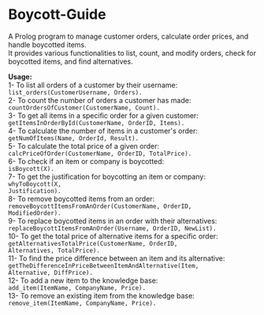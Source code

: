 # Boycott-Guide

A Prolog program to manage customer orders, calculate order prices, and handle boycotted items.<br> 
It provides various functionalities to list, count, and modify orders, check for boycotted items, and find alternatives.

**Usage:**<br>
1- To list all orders of a customer by their username:<br>
<code>list_orders(CustomerUsername, Orders).
</code>
<br>
2- To count the number of orders a customer has made:<br>
<code>countOrdersOfCustomer(CustomerName, Count).</code>
<br>
3- To get all items in a specific order for a given customer:<br>
<code>getItemsInOrderById(CustomerName, OrderID, Items).</code>
<br>
4- To calculate the number of items in a customer's order:<br>
<code>getNumOfItems(Name, OrderId, Result).</code>
<br>
5- To calculate the total price of a given order:<br>
<code>calcPriceOfOrder(CustomerName, OrderID, TotalPrice).</code>
<br>
6- To check if an item or company is boycotted:<br>
<code>isBoycott(X).</code>
<br>
7- To get the justification for boycotting an item or company:<br>
<code>whyToBoycott(X, Justification).</code>
<br>
8- To remove boycotted items from an order:<br>
<code>removeBoycottItemsFromAnOrder(CustomerName, OrderID, ModifiedOrder).</code>
<br>
9- To replace boycotted items in an order with their alternatives:<br>
<code>replaceBoycottItemsFromAnOrder(Username, OrderID, NewList).</code>
<br>
10- To get the total price of alternative items for a specific order:<br>
<code>getAlternativesTotalPrice(CustomerName, OrderID, Alternatives, TotalPrice).</code>
<br>
11- To find the price difference between an item and its alternative:<br>
<code>getTheDifferenceInPriceBetweenItemAndAlternative(Item, Alternative, DiffPrice).</code>
<br>
12- To add a new item to the knowledge base:<br>
<code>add_item(ItemName, CompanyName, Price).</code>
<br>
13- To remove an existing item from the knowledge base:<br>
<code>remove_item(ItemName, CompanyName, Price).</code>
<br>